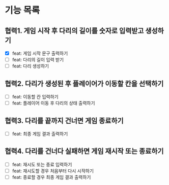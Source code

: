 # 기능 목록

## 협력1. 게임 시작 후 다리의 길이를 숫자로 입력받고 생성하기

- [x] feat: 게임 시작 문구 출력하기
- [ ] feat: 다리의 길이 입력 받기
- [ ] feat: 다리 생성하기

## 협력2. 다리가 생성된 후 플레이어가 이동할 칸을 선택하기

- [ ] feat: 이동할 칸 입력하기
- [ ] feat: 플레이어 이동 후 다리의 상태 출력하기

## 협력3. 다리를 끝까지 건너면 게임 종료하기

- [ ] feat: 최종 게임 결과 출력하기

## 협력4. 다리를 건너다 실패하면 게임 재시작 또는 종료하기

- [ ] feat: 재시도 또는 종료 입력하기
- [ ] feat: 재시도할 경우 처음부터 다시 시작하기
- [ ] feat: 종료할 경우 최종 게임 결과 출력하기
